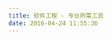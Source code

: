 ```yaml
---
title: 软件工程 - 专业所需工具
date: 2016-04-24 11:55:36
---
```


<script>location.href='http://se-tools.flygon.net';</script>